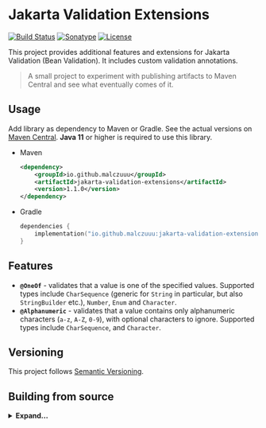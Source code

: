 # Jakarta Validation Extensions

[![Build Status](https://github.com/malczuuu/jakarta-validation-extension/actions/workflows/gradle-build.yml/badge.svg)](https://github.com/malczuuu/jakarta-validation-extension/actions/workflows/gradle-build.yml)
[![Sonatype](https://img.shields.io/maven-central/v/io.github.malczuuu/jakarta-validation-extension)](https://central.sonatype.com/artifact/io.github.malczuuu/jakarta-validation-extension)
[![License](https://img.shields.io/github/license/malczuuu/jakarta-validation-extension)](https://github.com/malczuuu/jakarta-validation-extension/blob/main/LICENSE)

This project provides additional features and extensions for Jakarta Validation (Bean Validation). It includes custom
validation annotations.

> A small project to experiment with publishing artifacts to Maven Central and see what eventually comes of it.

## Usage

Add library as dependency to Maven or Gradle. See the actual versions on [Maven Central][maven-central]. **Java 11** or
higher is required to use this library.

* Maven
  ```xml
  <dependency>
      <groupId>io.github.malczuuu</groupId>
      <artifactId>jakarta-validation-extensions</artifactId>
      <version>1.1.0</version>
  </dependency>
  ```
* Gradle
  ```kotlin
  dependencies {
      implementation("io.github.malczuuu:jakarta-validation-extensions:1.1.0")
  }
  ```

## Features

- **`@OneOf`** - validates that a value is one of the specified values. Supported types include `CharSequence` (generic
  for `String` in particular, but also `StringBuilder` etc.), `Number`, `Enum` and `Character`.
- **`@Alphanumeric`** - validates that a value contains only alphanumeric characters (`a-z`, `A-Z`, `0-9`), with
  optional characters to ignore. Supported types include `CharSequence`, and `Character`.

## Versioning

This project follows [Semantic Versioning](https://semver.org/).

## Building from source

<details>
<summary><b>Expand...</b></summary>

To build the project from source, ensure you have **Java 17** or higher. Yes, Java 17 is required to build the project,
but it should produce artifacts compatible with **Java 11**.

```bash
./gradlew clean build
```

```bash
./gradlew -Pversion=XXXX clean build publishToMavenLocal
```

</details>

[maven-central]: https://central.sonatype.com/artifact/io.github.malczuuu/jakarta-validation-extensions
